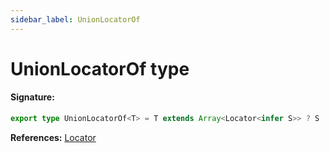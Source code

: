 ```yaml
---
sidebar_label: UnionLocatorOf
---
```


# UnionLocatorOf type

#### Signature:

```typescript
export type UnionLocatorOf<T> = T extends Array<Locator<infer S>> ? S : never;
```

**References:** [Locator](./puppeteer.locator.md)

